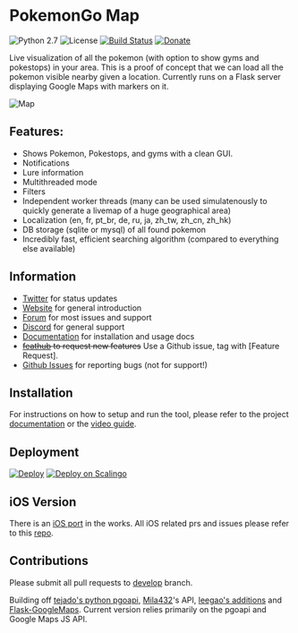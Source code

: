 
# PokemonGo Map

![Python 2.7](https://img.shields.io/badge/python-2.7-blue.svg) ![License](https://img.shields.io/github/license/pokemongomap/pokemongo-map.svg) [![Build Status](https://travis-ci.org/PokemonGoMap/PokemonGo-Map.svg?branch=develop)](https://travis-ci.org/PokemonGoMap/PokemonGo-Map) [![Donate](https://img.shields.io/badge/Donate-PayPal-green.svg)](https://www.paypal.me/PoGoMapDev)

Live visualization of all the pokemon (with option to show gyms and pokestops) in your area. This is a proof of concept that we can load all the pokemon visible nearby given a location. Currently runs on a Flask server displaying Google Maps with markers on it.

![Map](https://camo.githubusercontent.com/61d585e7706d136694f50ed2a092661b203a0a5d/687474703a2f2f70676d2e72656164746865646f63732e696f2f656e2f6c61746573742f5f696d616765732f636f7665722e706e67)

## Features:

* Shows Pokemon, Pokestops, and gyms with a clean GUI.
* Notifications 
* Lure information
* Multithreaded mode
* Filters
* Independent worker threads (many can be used simulatenously to quickly generate a livemap of a huge geographical area)
* Localization (en, fr, pt_br, de, ru, ja, zh_tw, zh_cn, zh_hk)
* DB storage (sqlite or mysql) of all found pokemon
* Incredibly fast, efficient searching algorithm (compared to everything else available)

## Information
* [Twitter](https://twitter.com/PokemapGG) for status updates
* [Website](https://pokemongomap.github.io/PoGoMapWebsite/) for general introduction
* [Forum](http://pokemongo-map.me) for most issues and support
* [Discord](https://discord.gg/PWp2bAm) for general support
* [Documentation](https://pgm.readthedocs.io/en/develop/) for installation and usage docs
* ~~[feathub](http://feathub.com/PokemonGoMap/PokemonGo-Map) to request new features~~ Use a Github issue, tag with [Feature Request].
* [Github Issues](https://github.com/PokemonGoMap/PokemonGo-Map/issues) for reporting bugs (not for support!)

## Installation

For instructions on how to setup and run the tool, please refer to the project [documentation](https://pgm.readthedocs.io/en/develop/) or the [video guide](https://www.youtube.com/watch?v=2ACJHCNZ3ow).

## Deployment

[![Deploy](https://raw.githubusercontent.com/PokemonGoMap/PokemonGo-Map-in-Cloud/master/images/deploy-to-jelastic.png)](https://jelastic.com/install-application/?manifest=https://raw.githubusercontent.com/PokemonGoMap/PokemonGo-Map-in-Cloud/master/manifest.jps) [![Deploy on Scalingo](https://cdn.scalingo.com/deploy/button.svg)](https://my.scalingo.com/deploy?source=https://github.com/PokemonGoMap/PokemonGo-Map#develop)

## iOS Version

There is an [iOS port](https://github.com/istornz/iPokeGo) in the works. All iOS related prs and issues please refer to this [repo](https://github.com/istornz/iPokeGo).

## Contributions

Please submit all pull requests to [develop](https://github.com/PokemonGoMap/PokemonGo-Map/tree/develop) branch.

Building off [tejado's python pgoapi](https://github.com/tejado/pgoapi), [Mila432](https://github.com/Mila432/Pokemon_Go_API)'s API, [leegao's additions](https://github.com/leegao/pokemongo-api-demo/tree/simulation) and [Flask-GoogleMaps](https://github.com/rochacbruno/Flask-GoogleMaps). Current version relies primarily on the pgoapi and Google Maps JS API.
